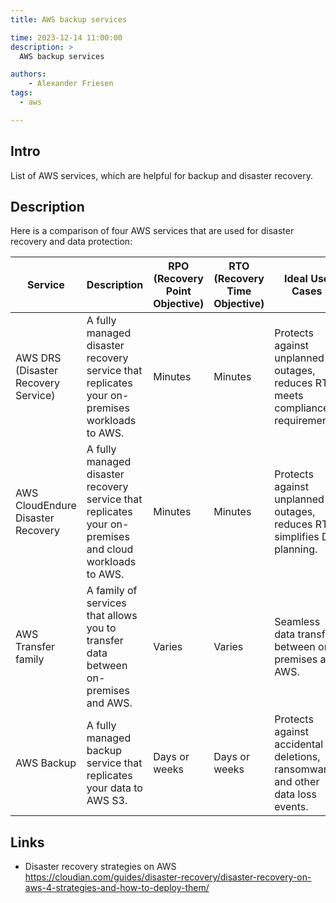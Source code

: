 ```yaml
---
title: AWS backup services

time: 2023-12-14 11:00:00
description: >
  AWS backup services

authors:
    - Alexander Friesen
tags:
  - aws

---
```


## Intro

List of AWS services, which are helpful for backup and disaster recovery.


## Description

Here is a comparison of four AWS services that are used for disaster recovery and data protection:

| Service | Description | RPO (Recovery Point Objective) | RTO (Recovery Time Objective) | Ideal Use Cases |
|---|---|---|---|---|
| AWS DRS (Disaster Recovery Service) | A fully managed disaster recovery service that replicates your on-premises workloads to AWS. | Minutes | Minutes | Protects against unplanned outages, reduces RTO, meets compliance requirements. |
| AWS CloudEndure Disaster Recovery | A fully managed disaster recovery service that replicates your on-premises and cloud workloads to AWS. | Minutes | Minutes | Protects against unplanned outages, reduces RTO, simplifies DR planning. |
| AWS Transfer family | A family of services that allows you to transfer data between on-premises and AWS. | Varies | Varies | Seamless data transfer between on-premises and AWS. |
| AWS Backup | A fully managed backup service that replicates your data to AWS S3. | Days or weeks | Days or weeks | Protects against accidental deletions, ransomware, and other data loss events. |

## Links

- Disaster recovery strategies on AWS <https://cloudian.com/guides/disaster-recovery/disaster-recovery-on-aws-4-strategies-and-how-to-deploy-them/>
